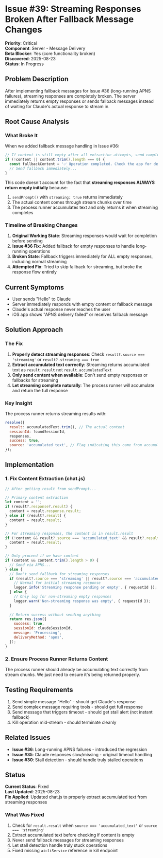 # Issue #39: Streaming Responses Broken After Fallback Message Changes

**Priority**: Critical  
**Component**: Server - Message Delivery  
**Beta Blocker**: Yes (core functionality broken)  
**Discovered**: 2025-08-23  
**Status**: In Progress  

## Problem Description

After implementing fallback messages for Issue #36 (long-running APNS failures), streaming responses are completely broken. The server immediately returns empty responses or sends fallback messages instead of waiting for Claude's actual response to stream in.

## Root Cause Analysis

### What Broke It

When we added fallback message handling in Issue #36:
```javascript
// If content is still empty after all extraction attempts, send completion notification
if (!content || content.trim().length === 0) {
  const fallbackContent = '✅ Operation completed. Check the app for details.';
  // Send fallback immediately...
}
```

This code doesn't account for the fact that **streaming responses ALWAYS return empty initially** because:
1. `sendPrompt()` with `streaming: true` returns immediately
2. The actual content comes through stream chunks over time
3. The process runner accumulates text and only returns it when streaming completes

### Timeline of Breaking Changes

1. **Original Working State**: Streaming responses would wait for completion before sending
2. **Issue #36 Fix**: Added fallback for empty responses to handle long-running operations
3. **Broken State**: Fallback triggers immediately for ALL empty responses, including normal streaming
4. **Attempted Fix**: Tried to skip fallback for streaming, but broke the response flow entirely

## Current Symptoms

- User sends "Hello" to Claude
- Server immediately responds with empty content or fallback message
- Claude's actual response never reaches the user
- iOS app shows "APNS delivery failed" or receives fallback message

## Solution Approach

### The Fix

1. **Properly detect streaming responses**: Check `result?.source === 'streaming'` or `result?.streaming === true`
2. **Extract accumulated text correctly**: Streaming returns accumulated text as `result.result` not `result.accumulatedText`
3. **Only send content when available**: Don't send empty responses or fallbacks for streaming
4. **Let streaming complete naturally**: The process runner will accumulate and return the full response

### Key Insight

The process runner returns streaming results with:
```javascript
resolve({
  result: accumulatedText.trim(), // The actual content
  sessionId: foundSessionId,
  responses,
  success: true,
  source: 'accumulated_text', // Flag indicating this came from accumulation
});
```

## Implementation

### 1. Fix Content Extraction (chat.js)

```javascript
// After getting result from sendPrompt...

// Primary content extraction
let content = '';
if (result?.response?.result) {
  content = result.response.result;
} else if (result?.result) {
  content = result.result;
}

// For streaming responses, the content is in result.result
if (!content && result?.source === 'accumulated_text' && result?.result) {
  content = result.result;
}

// Only proceed if we have content
if (content && content.trim().length > 0) {
  // Send via APNS...
} else {
  // Don't send fallback for streaming responses
  if (result?.source === 'streaming' || result?.source === 'accumulated_text') {
    // Normal for initial streaming response
    logger.info('Streaming response pending or empty', { requestId });
  } else {
    // Only log for non-streaming empty responses
    logger.warn('Non-streaming response was empty', { requestId });
  }
  
  // Return success without sending anything
  return res.json({
    success: true,
    sessionId: claudeSessionId,
    message: 'Processing',
    deliveryMethod: 'apns',
  });
}
```

### 2. Ensure Process Runner Returns Content

The process runner should already be accumulating text correctly from stream chunks. We just need to ensure it's being returned properly.

## Testing Requirements

1. Send simple message "Hello" - should get Claude's response
2. Send complex message requiring tools - should get full response
3. Send message that triggers timeout - should get stall alert (not instant fallback)
4. Kill operation mid-stream - should terminate cleanly

## Related Issues

- **Issue #36**: Long-running APNS failures - introduced the regression
- **Issue #35**: Claude responses slow/missing - original timeout handling
- **Issue #30**: Stall detection - should handle truly stalled operations

## Status

**Current Status**: Fixed  
**Last Updated**: 2025-08-23  
**Fix Applied**: Updated chat.js to properly extract accumulated text from streaming responses

### What Was Fixed
1. Check for `result.result` when `source === 'accumulated_text'` or `source === 'streaming'`
2. Extract accumulated text before checking if content is empty
3. Never send fallback messages for streaming responses
4. Let stall detection handle truly stuck operations
5. Fixed missing `aicliService` reference in kill endpoint